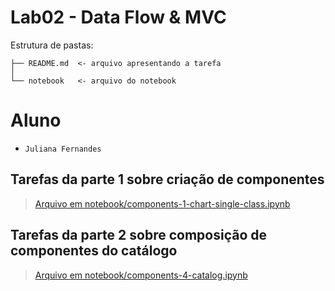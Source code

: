 # Lab02 - Data Flow & MVC

Estrutura de pastas:

~~~
├── README.md  <- arquivo apresentando a tarefa
│
└── notebook   <- arquivo do notebook
~~~

# Aluno
* `Juliana Fernandes`

## Tarefas da parte 1 sobre criação de componentes

>[Arquivo em notebook/components-1-chart-single-class.ipynb](notebook/components-1-chart-single-class.ipynb)

## Tarefas da parte 2 sobre composição de componentes do catálogo

>[Arquivo em notebook/components-4-catalog.ipynb](notebook/components-4-catalog.ipynb)
